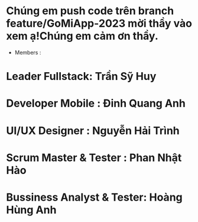 # Chúng em push code trên branch feature/GoMiApp-2023 mời thầy vào xem ạ!Chúng em cảm ơn thầy. 
 
- Members :
# Leader Fullstack: Trần Sỹ Huy
# Developer Mobile : Đinh Quang Anh
# UI/UX Designer : Nguyễn Hải Trình
# Scrum Master & Tester : Phan Nhật Hào
# Bussiness Analyst & Tester: Hoàng Hùng Anh 
